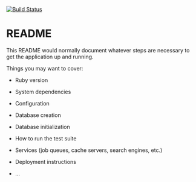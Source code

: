[![Build Status](https://travis-ci.org/mkrogemann/railsgirls.svg?branch=master)](https://travis-ci.org/mkrogemann/railsgirls)

# README

This README would normally document whatever steps are necessary to get the
application up and running.

Things you may want to cover:

* Ruby version

* System dependencies

* Configuration

* Database creation

* Database initialization

* How to run the test suite

* Services (job queues, cache servers, search engines, etc.)

* Deployment instructions

* ...
